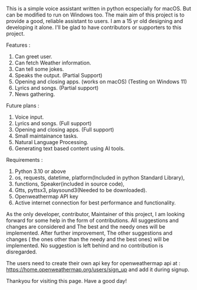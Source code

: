 This is a simple voice assistant written in python ecspecially for macOS. But can be modified to run on Windows too. The main aim of this project is to provide a good, reliable assistant to users. I am a 15 yr old designing and developing it alone. I'll be glad to have contributors or supporters to this project.

Features :
  1. Can greet user.
  2. Can fetch Weather information.
  3. Can tell some jokes.
  4. Speaks the output. (Partial Support)
  5. Opening and closing apps. (works on macOS) (Testing on Windows 11)
  6. Lyrics and songs. (Partial support)
  7. News gathering.

Future plans :
  1. Voice input.
  2. Lyrics and songs. (Full support)
  3. Opening and closing apps. (Full support)
  4. Small maintainance tasks.
  5. Natural Language Processing.
  6. Generating text based content using AI tools.

Requirements :
  1. Python 3.10 or above
  2. os, requests, datetime, platform(Included in python Standard Library),
  3. functions, Speaker(included in source code),
  4. Gtts, pyttsx3, playsound3(Needed to be downloaded).
  5. Openweathermap API key
  6. Active internet connection for best performance and functionality.

As the only developer, contributor, Maintainer of this project, I am looking forward for some help in the form of contributions. All suggestions and changes are considered and The best and the needy ones will be implemented. After further improvement, The other suggestions and changes ( the ones other than the needy and the best ones) will be implemented. No suggestion is left behind and no contribution is disregarded.

The users need to create their own api key for openweathermap api at : https://home.openweathermap.org/users/sign_up 
and add it during signup.

Thankyou for visiting this page.
Have a good day!
